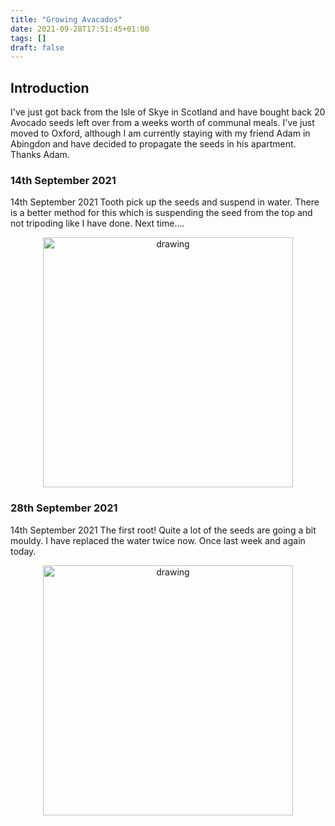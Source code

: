 ```yaml
---
title: "Growing Avacados"
date: 2021-09-28T17:51:45+01:00
tags: []
draft: false
---
```


## Introduction 

I've just got back from the Isle of Skye in Scotland and have bought back 20 Avocado seeds left over from a weeks worth of communal meals. I've just moved to Oxford, although I am currently staying with my friend Adam in Abingdon and have decided to propagate the seeds in his apartment. Thanks Adam.


<div class="container">
  <div class="row">
    <div class="col">
      <h3>14th September 2021</h3>14th September 2021
      Tooth pick up the seeds and suspend in water. There is a better method for this which is suspending the seed from the top and not tripoding like I have done. Next time....
    </div>
  <div class="col">
     <p align="center"> 
		<img src="/plants/images/avacado/IMG_4885.jpeg" alt="drawing" width="400px"/>
	</p>
  </div>
</div>

<div class="container">
  <div class="row">
    <div class="col">
      <h3>28th September 2021</h3>14th September 2021
		The first root! Quite a lot of the seeds are going a bit mouldy. I have replaced the water twice now. Once last week and again today. 
    </div>
  <div class="col">
	<p align="center"> 
		<img src="/plants/images/avacado/IMG_5025.jpeg" alt="drawing" width="400px"/>
	</p>
  </div>
</div>


